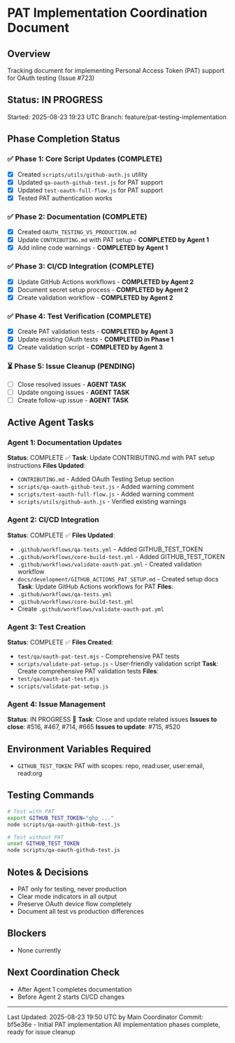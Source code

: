 # PAT Implementation Coordination Document

## Overview
Tracking document for implementing Personal Access Token (PAT) support for OAuth testing (Issue #723)

## Status: IN PROGRESS
Started: 2025-08-23 19:23 UTC
Branch: feature/pat-testing-implementation

## Phase Completion Status

### ✅ Phase 1: Core Script Updates (COMPLETE)
- [x] Created `scripts/utils/github-auth.js` utility
- [x] Updated `qa-oauth-github-test.js` for PAT support
- [x] Updated `test-oauth-full-flow.js` for PAT support
- [x] Tested PAT authentication works

### ✅ Phase 2: Documentation (COMPLETE)
- [x] Created `OAUTH_TESTING_VS_PRODUCTION.md`
- [x] Update `CONTRIBUTING.md` with PAT setup - **COMPLETED by Agent 1**
- [x] Add inline code warnings - **COMPLETED by Agent 1**

### ✅ Phase 3: CI/CD Integration (COMPLETE)
- [x] Update GitHub Actions workflows - **COMPLETED by Agent 2**
- [x] Document secret setup process - **COMPLETED by Agent 2**
- [x] Create validation workflow - **COMPLETED by Agent 2**

### ✅ Phase 4: Test Verification (COMPLETE)
- [x] Create PAT validation tests - **COMPLETED by Agent 3**
- [x] Update existing OAuth tests - **COMPLETED in Phase 1**
- [x] Create validation script - **COMPLETED by Agent 3**

### ⏳ Phase 5: Issue Cleanup (PENDING)
- [ ] Close resolved issues - **AGENT TASK**
- [ ] Update ongoing issues - **AGENT TASK**
- [ ] Create follow-up issue - **AGENT TASK**

## Active Agent Tasks

### Agent 1: Documentation Updates
**Status**: COMPLETE ✅
**Task**: Update CONTRIBUTING.md with PAT setup instructions
**Files Updated**: 
- `CONTRIBUTING.md` - Added OAuth Testing Setup section
- `scripts/qa-oauth-github-test.js` - Added warning comment
- `scripts/test-oauth-full-flow.js` - Added warning comment
- `scripts/utils/github-auth.js` - Verified existing warnings

### Agent 2: CI/CD Integration
**Status**: COMPLETE ✅
**Files Updated**:
- `.github/workflows/qa-tests.yml` - Added GITHUB_TEST_TOKEN
- `.github/workflows/core-build-test.yml` - Added GITHUB_TEST_TOKEN
- `.github/workflows/validate-oauth-pat.yml` - Created validation workflow
- `docs/development/GITHUB_ACTIONS_PAT_SETUP.md` - Created setup docs
**Task**: Update GitHub Actions workflows for PAT
**Files**:
- `.github/workflows/qa-tests.yml`
- `.github/workflows/core-build-test.yml`
- Create `.github/workflows/validate-oauth-pat.yml`

### Agent 3: Test Creation
**Status**: COMPLETE ✅
**Files Created**:
- `test/qa/oauth-pat-test.mjs` - Comprehensive PAT tests
- `scripts/validate-pat-setup.js` - User-friendly validation script
**Task**: Create comprehensive PAT validation tests
**Files**:
- `test/qa/oauth-pat-test.mjs`
- `scripts/validate-pat-setup.js`

### Agent 4: Issue Management
**Status**: IN PROGRESS 🔄
**Task**: Close and update related issues
**Issues to close**: #516, #467, #714, #665
**Issues to update**: #715, #520

## Environment Variables Required
- `GITHUB_TEST_TOKEN`: PAT with scopes: repo, read:user, user:email, read:org

## Testing Commands
```bash
# Test with PAT
export GITHUB_TEST_TOKEN="ghp_..."
node scripts/qa-oauth-github-test.js

# Test without PAT
unset GITHUB_TEST_TOKEN
node scripts/qa-oauth-github-test.js
```

## Notes & Decisions
- PAT only for testing, never production
- Clear mode indicators in all output
- Preserve OAuth device flow completely
- Document all test vs production differences

## Blockers
- None currently

## Next Coordination Check
- After Agent 1 completes documentation
- Before Agent 2 starts CI/CD changes

---
Last Updated: 2025-08-23 19:50 UTC by Main Coordinator
Commit: bf5e36e - Initial PAT implementation
All implementation phases complete, ready for issue cleanup